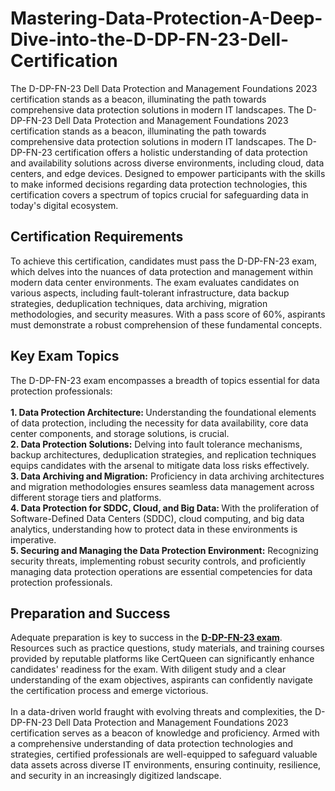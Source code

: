 # Mastering-Data-Protection-A-Deep-Dive-into-the-D-DP-FN-23-Dell-Certification
The D-DP-FN-23 Dell Data Protection and Management Foundations 2023 certification stands as a beacon, illuminating the path towards comprehensive data protection solutions in modern IT landscapes. 
The D-DP-FN-23 Dell Data Protection and Management Foundations 2023 certification stands as a beacon, illuminating the path towards comprehensive data protection solutions in modern IT landscapes. The D-DP-FN-23 certification offers a holistic understanding of data protection and availability solutions across diverse environments, including cloud, data centers, and edge devices. Designed to empower participants with the skills to make informed decisions regarding data protection technologies, this certification covers a spectrum of topics crucial for safeguarding data in today's digital ecosystem.<br />
<h2>
	Certification Requirements
</h2>
To achieve this certification, candidates must pass the D-DP-FN-23 exam, which delves into the nuances of data protection and management within modern data center environments. The exam evaluates candidates on various aspects, including fault-tolerant infrastructure, data backup strategies, deduplication techniques, data archiving, migration methodologies, and security measures. With a pass score of 60%, aspirants must demonstrate a robust comprehension of these fundamental concepts.<br />
<h2>
	Key Exam Topics
</h2>
The D-DP-FN-23 exam encompasses a breadth of topics essential for data protection professionals:<br />
<br />
<strong>1. Data Protection Architecture: </strong>Understanding the foundational elements of data protection, including the necessity for data availability, core data center components, and storage solutions, is crucial.<br />
<strong>2. Data Protection Solutions:</strong> Delving into fault tolerance mechanisms, backup architectures, deduplication strategies, and replication techniques equips candidates with the arsenal to mitigate data loss risks effectively.<br />
<strong>3. Data Archiving and Migration:</strong> Proficiency in data archiving architectures and migration methodologies ensures seamless data management across different storage tiers and platforms.<br />
<strong>4. Data Protection for SDDC, Cloud, and Big Data: </strong>With the proliferation of Software-Defined Data Centers (SDDC), cloud computing, and big data analytics, understanding how to protect data in these environments is imperative.<br />
<strong>5. Securing and Managing the Data Protection Environment:</strong> Recognizing security threats, implementing robust security controls, and proficiently managing data protection operations are essential competencies for data protection professionals.<br />
<h2>
	Preparation and Success
</h2>
Adequate preparation is key to success in the <strong><a href="https://www.certqueen.com/D-DP-FN-23.html" target="_blank">D-DP-FN-23 exam</a></strong>. Resources such as practice questions, study materials, and training courses provided by reputable platforms like CertQueen can significantly enhance candidates' readiness for the exam. With diligent study and a clear understanding of the exam objectives, aspirants can confidently navigate the certification process and emerge victorious.<br />
<br />
In a data-driven world fraught with evolving threats and complexities, the D-DP-FN-23 Dell Data Protection and Management Foundations 2023 certification serves as a beacon of knowledge and proficiency. Armed with a comprehensive understanding of data protection technologies and strategies, certified professionals are well-equipped to safeguard valuable data assets across diverse IT environments, ensuring continuity, resilience, and security in an increasingly digitized landscape.<br />
